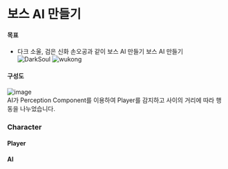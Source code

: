 # 보스 AI 만들기
#### 목표
- 다크 소울, 검은 신화 손오공과 같이 보스 AI 만들기 보스 AI 만들기  
![DarkSoul](https://github.com/user-attachments/assets/ec6ad2b1-ad2b-46b2-9ddb-333a01a90802)<dr/>
![wukong](https://github.com/user-attachments/assets/ea095227-5727-4a80-8e9b-6583b6f706d3)

#### 구성도
![image](https://github.com/user-attachments/assets/1ec61ef8-9594-451e-b101-f9ebff2f35e9)
<br/>
AI가 Perception Component를 이용하여 Player를 감지하고 사이의 거리에 따라 행동을 나누었습니다. <br/>

### Character
#### Player
#### AI
